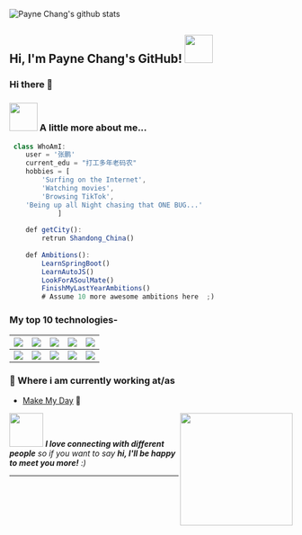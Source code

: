 

![Payne Chang's github stats](https://github-readme-stats.vercel.app/api?username=MoreBlue&show_icons=true&theme=radical) 

<h2> Hi, I'm Payne Chang's GitHub! <img src="https://media.giphy.com/media/mGcNjsfWAjY5AEZNw6/giphy.gif" width="50"></h2>



### Hi there 👋
### <img src="https://media.giphy.com/media/VgCDAzcKvsR6OM0uWg/giphy.gif" width="50"> A little more about me...  

```javascript
 class WhoAmI:
 	user = '张鹏'
	current_edu = "打工多年老码农"
	hobbies = [
        'Surfing on the Internet',
        'Watching movies',
        'Browsing TikTok',
	'Being up all Night chasing that ONE BUG...'
			]
	
	def getCity():
		retrun Shandong_China()
	
	def Ambitions():
		LearnSpringBoot()
		LearnAutoJS()
		LookForASoulMate()
		FinishMyLastYearAmbitions()
		# Assume 10 more awesome ambitions here  ;)
```

### My top 10 technologies-

| ![](https://github.com/Rishit-dagli/Rishit-dagli/blob/master/badges/python.png) | ![](https://github.com/Rishit-dagli/Rishit-dagli/blob/master/badges/tensorflow.svg) | ![](https://github.com/Rishit-dagli/Rishit-dagli/blob/master/badges/gcp.png) | ![](https://github.com/Rishit-dagli/Rishit-dagli/blob/master/badges/azure.png) | ![](https://github.com/Rishit-dagli/Rishit-dagli/blob/master/badges/c++.png) |
| ------------------------------------------------------------ | ------------------------------------------------------------ | ------------------------------------------------------------ | ------------------------------------------------------------ | ------------------------------------------------------------ |
| ![](https://github.com/Rishit-dagli/Rishit-dagli/blob/master/badges/android.png) | ![](https://github.com/Rishit-dagli/Rishit-dagli/blob/master/badges/javascript.svg) | ![](https://github.com/Rishit-dagli/Rishit-dagli/blob/master/badges/node.svg) | ![](https://github.com/Rishit-dagli/Rishit-dagli/blob/master/badges/docker.svg) | ![](https://github.com/Rishit-dagli/Rishit-dagli/blob/master/badges/arduino.png) |

### 💼 Where i am currently working at/as

- [Make My Day](https://) 💼 
<!--
- [Open World: Freelance](https://stephenajulu.com)
-->


<img align='right' src='https://user-images.githubusercontent.com/5713670/87202985-820dcb80-c2b6-11ea-9f56-7ec461c497c3.gif' width='200"'>



<img src="https://media.giphy.com/media/LnQjpWaON8nhr21vNW/giphy.gif" width="60"> <em><b>I love connecting with different people</b> so if you want to say <b>hi, I'll be happy to meet you more!</b> :)</em>


---




<!--
**MoreBlue/MoreBlue** is a ✨ _special_ ✨ repository because its `README.md` (this file) appears on your GitHub profile.

Here are some ideas to get you started:

- 🔭 I’m currently working on ...
- 🌱 I’m currently learning ...
- 👯 I’m looking to collaborate on ...
- 🤔 I’m looking for help with ...
- 💬 Ask me about ...
- 📫 How to reach me: ...
- 😄 Pronouns: ...
- ⚡ Fun fact: ...
-->
